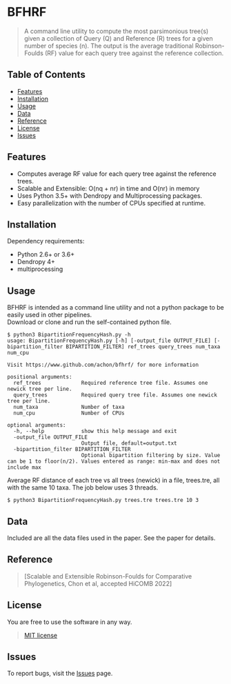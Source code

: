 # BFHRF
> A command line utility to compute the most parsimonious tree(s) given a collection of Query (Q) and Reference (R) trees for a given number of species (n).  The output is the average traditional Robinson-Foulds (RF) value for each query tree against the reference collection.

## Table of Contents

* [Features](#features)
* [Installation](#installation)
* [Usage](#usage)
* [Data](#data) 
* [Reference](#reference)
* [License](#license)
* [Issues](#issues)

## Features
- Computes average RF value for each query tree against the reference trees.
- Scalable and Extensible:  O(nq + nr) in time and O(nr) in memory
- Uses Python 3.5+ with Dendropy and Multiprocessing packages.
- Easy parallelization with the number of CPUs specified at runtime.

## Installation
Dependency requirements:
- Python 2.6+ or 3.6+
- Dendropy 4+
- multiprocessing

## Usage
BFHRF is intended as a command line utility and not a python package to be easily used in other pipelines.  
Download or clone and run the self-contained python file.
```
$ python3 BipartitionFrequencyHash.py -h
usage: BipartitionFrequencyHash.py [-h] [-output_file OUTPUT_FILE] [-bipartition_filter BIPARTITION_FILTER] ref_trees query_trees num_taxa num_cpu

Visit https://www.github.com/achon/bfhrf/ for more information

positional arguments:
  ref_trees             Required reference tree file. Assumes one newick tree per line.
  query_trees           Required query tree file. Assumes one newick tree per line.
  num_taxa              Number of taxa
  num_cpu               Number of CPUs

optional arguments:
  -h, --help            show this help message and exit
  -output_file OUTPUT_FILE
                        Output file, default=output.txt
  -bipartition_filter BIPARTITION_FILTER
                        Optional bipartition filtering by size. Value can be 1 to floor(n/2). Values entered as range: min-max and does not include max

```
Average RF distance of each tree vs all trees (newick) in a file, trees.tre, all with the same 10 taxa.  The job below uses 3 threads.

`$ python3 BipartitionFrequencyHash.py trees.tre trees.tre 10 3`

## Data
Included are all the data files used in the paper.  See the paper for details.

## Reference
> [Scalable and Extensible Robinson-Foulds for Comparative Phylogenetics, Chon et al, accepted HiCOMB 2022]

## License
You are free to use the software in any way.  
> [MIT license](http://opensource.org/licenses/mit-license.php)

## Issues
To report bugs, visit the [Issues](https://github.com/achon/bfhrf/issues) page.